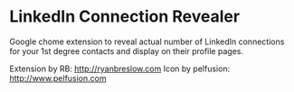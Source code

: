 LinkedIn Connection Revealer
==========================

Google chome extension to reveal actual number of LinkedIn connections for your 1st degree contacts and display on their profile pages.

Extension by RB: http://ryanbreslow.com
Icon by pelfusion: http://www.pelfusion.com